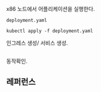 x86 노드에서 어플리케이션을 실행한다.

```
deployment.yaml
```
```
kubectl apply -f deployment.yaml
```

인그레스 생성/ 서비스 생성.
```
```

동작확인.

## 레퍼런스 ##
